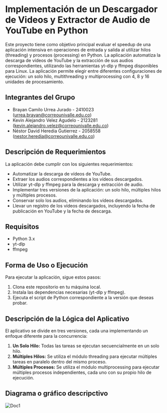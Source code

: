 # Implementación de un Descargador de Videos y Extractor de Audio de YouTube en Python

Este proyecto tiene como objetivo principal evaluar el speedup de una aplicación intensiva en operaciones de entrada y salida al utilizar hilos (threading) y procesos (processing) en Python. La aplicación automatiza la descarga de vídeos de YouTube y la extracción de sus audios correspondientes, utilizando las herramientas yt-dlp y ffmpeg disponibles para Linux. La aplicación permite elegir entre diferentes configuraciones de ejecución: un solo hilo, multithreading y multiprocessing con 4, 8 y 16 unidades de procesamiento.

## Integrantes del Grupo
- Brayan Camilo Urrea Jurado - 2410023 (urrea.brayan@correounivalle.edu.co)
- Kevin Alejandro Velez Agudelo - 2123281 (kevin.alejandro.velez@correounivalle.edu.co)
- Néstor David Heredia Gutierrez - 2058558 (nestor.heredia@correounivalle.edu.co)

## Descripción de Requerimientos
La aplicación debe cumplir con los siguientes requerimientos:
- Automatizar la descarga de vídeos de YouTube.
- Extraer los audios correspondientes a los vídeos descargados.
- Utilizar yt-dlp y ffmpeg para la descarga y extracción de audio.
- Implementar tres versiones de la aplicación: un solo hilo, múltiples hilos y múltiples procesos.
- Conservar solo los audios, eliminando los vídeos descargados.
- Llevar un registro de los vídeos descargados, incluyendo la fecha de publicación en YouTube y la fecha de descarga.

## Requisitos
- Python 3.x
- yt-dlp
- ffmpeg

## Forma de Uso o Ejecución
Para ejecutar la aplicación, sigue estos pasos:
1. Clona este repositorio en tu máquina local.
2. Instala las dependencias necesarias (yt-dlp y ffmpeg).
3. Ejecuta el script de Python correspondiente a la versión que deseas probar.

## Descripción de la Lógica del Aplicativo
El aplicativo se divide en tres versiones, cada una implementando un enfoque diferente para la concurrencia:
1. **Un Solo Hilo:** Todas las tareas se ejecutan secuencialmente en un solo hilo.
2. **Múltiples Hilos:** Se utiliza el módulo threading para ejecutar múltiples tareas en paralelo dentro del mismo proceso.
3. **Múltiples Procesos:** Se utiliza el módulo multiprocessing para ejecutar múltiples procesos independientes, cada uno con su propio hilo de ejecución.

## Diagrama o gráfico descripctivo
![Doc1](https://github.com/nestor711/Parcial_IPD/assets/114924593/d2c0a6cb-cb57-4012-98f3-bbc6b3a2632b)

